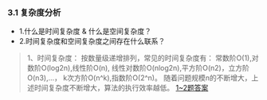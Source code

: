 ### 3.1 复杂度分析

- 1.什么是时间复杂度 & 什么是空间复杂度？
- 2.时间复杂度和空间复杂度之间存在什么联系？

> 1、时间复杂度：
    按数量级递增排列，常见的时间复杂度有：
    常数阶O(1),对数阶O(log2n),线性阶O(n), 线性对数阶O(nlog2n),平方阶O(n2)，立方阶O(n3),...， k次方阶O(n^k),指数阶O(2^n)。
    随着问题规模n的不断增大，上述时间复杂度不断增大，算法的执行效率越低。
> [1~2题答案](https://www.cnblogs.com/xiong233/p/6704846.html)